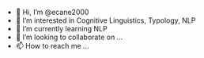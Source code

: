 - 👋 Hi, I’m @ecane2000
- 👀 I’m interested in Cognitive Linguistics, Typology, NLP
- 🌱 I’m currently learning NLP
- 💞️ I’m looking to collaborate on ...
- 📫 How to reach me ...

<!---
ecane2000/ecane2000 is a ✨ special ✨ repository because its `README.md` (this file) appears on your GitHub profile.
You can click the Preview link to take a look at your changes.
--->
